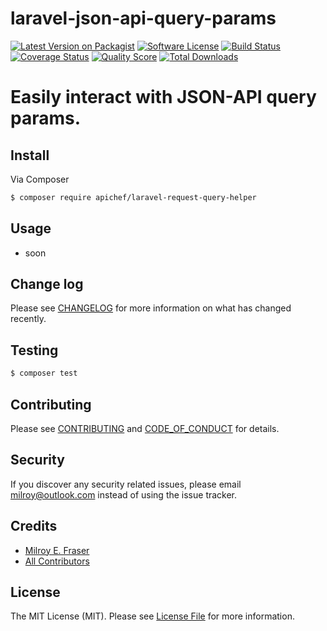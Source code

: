 # laravel-json-api-query-params

[![Latest Version on Packagist][ico-version]][link-packagist]
[![Software License][ico-license]](LICENSE.md)
[![Build Status][ico-ci]][link-ci]
[![Coverage Status][ico-scrutinizer]][link-scrutinizer]
[![Quality Score][ico-code-quality]][link-code-quality]
[![Total Downloads][ico-downloads]][link-downloads]

# Easily interact with JSON-API query params.

## Install

Via Composer

``` bash
$ composer require apichef/laravel-request-query-helper
```

## Usage

- soon

## Change log

Please see [CHANGELOG](CHANGELOG.md) for more information on what has changed recently.

## Testing

``` bash
$ composer test
```

## Contributing

Please see [CONTRIBUTING](CONTRIBUTING.md) and [CODE_OF_CONDUCT](CODE_OF_CONDUCT.md) for details.

## Security

If you discover any security related issues, please email milroy@outlook.com instead of using the issue tracker.

## Credits

- [Milroy E. Fraser][link-author]
- [All Contributors][link-contributors]

## License

The MIT License (MIT). Please see [License File](LICENSE.md) for more information.

[ico-version]: https://img.shields.io/packagist/v/apichef/laravel-request-query-helper.svg?style=flat-square
[ico-license]: https://img.shields.io/badge/license-MIT-brightgreen.svg?style=flat-square
[ico-ci]: https://github.com/apichef/laravel-request-query-helper/workflows/CI/badge.svg
[ico-scrutinizer]: https://img.shields.io/scrutinizer/coverage/g/apichef/laravel-request-query-helper.svg?style=flat-square
[ico-code-quality]: https://img.shields.io/scrutinizer/g/apichef/laravel-request-query-helper.svg?style=flat-square
[ico-downloads]: https://img.shields.io/packagist/dt/apichef/laravel-request-query-helper.svg?style=flat-square

[link-packagist]: https://packagist.org/packages/apichef/laravel-request-query-helper
[link-ci]: https://github.com/apichef/laravel-request-query-helper/actions
[link-scrutinizer]: https://scrutinizer-ci.com/g/apichef/laravel-request-query-helper/code-structure
[link-code-quality]: https://scrutinizer-ci.com/g/apichef/laravel-request-query-helper
[link-downloads]: https://packagist.org/packages/apichef/laravel-request-query-helper
[link-author]: https://github.com/milroyfraser
[link-contributors]: ../../contributors
